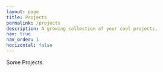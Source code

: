 ```yaml
---
layout: page
title: Projects
permalink: /projects
description: A growing collection of your cool projects.
nav: true
nav_order: 1
horizontal: false
---
```


Some Projects.